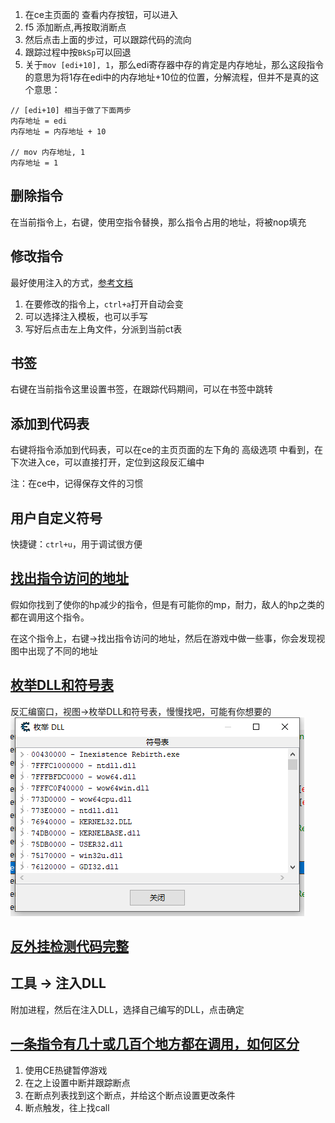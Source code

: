 1. 在ce主页面的 查看内存按钮，可以进入
2. f5 添加断点,再按取消断点
3. 然后点击上面的步过，可以跟踪代码的流向
4. 跟踪过程中按`BkSp`可以回退
5. 关于`mov [edi+10], 1`，那么edi寄存器中存的肯定是内存地址，那么这段指令的意思为将1存在edi中的内存地址+10位的位置，分解流程，但并不是真的这个意思：
```
// [edi+10] 相当于做了下面两步
内存地址 = edi
内存地址 = 内存地址 + 10

// mov 内存地址, 1
内存地址 = 1
```

## 删除指令

在当前指令上，右键，使用空指令替换，那么指令占用的地址，将被nop填充

## 修改指令

最好使用注入的方式，[参考文档](https://wiki.cheatengine.org/index.php?title=Template:TutorialsAA)

1. 在要修改的指令上，`ctrl+a`打开自动会变
2. 可以选择注入模板，也可以手写
3. 写好后点击左上角文件，分派到当前ct表

## 书签

右键在当前指令这里设置书签，在跟踪代码期间，可以在书签中跳转

## 添加到代码表
右键将指令添加到代码表，可以在ce的主页页面的左下角的 高级选项 中看到，在下次进入ce，可以直接打开，定位到这段反汇编中

注：在ce中，记得保存文件的习惯

## 用户自定义符号

快捷键：`ctrl+u`，用于调试很方便

## [找出指令访问的地址](https://www.youtube.com/watch?v=5fJFSOPGZyQ&list=PLNffuWEygffbbT9Vz-Y1NXQxv2m6mrmHr&index=44&t=0s)

假如你找到了使你的hp减少的指令，但是有可能你的mp，耐力，敌人的hp之类的都在调用这个指令。

在这个指令上，右键->找出指令访问的地址，然后在游戏中做一些事，你会发现视图中出现了不同的地址


## [枚举DLL和符号表](https://www.youtube.com/watch?v=U8_3lCp1nas&list=PLNffuWEygffbbT9Vz-Y1NXQxv2m6mrmHr&index=54&t=0s)

反汇编窗口，视图->枚举DLL和符号表，慢慢找吧，可能有你想要的
![](./images/2020-06-06-13-18-57.png)


## [反外挂检测代码完整](https://www.youtube.com/watch?v=42cIzOZPogQ&list=PLszEh0IDMrCmPK-0wpe-cyu08Kj7MGYyo&index=30&t=0s)


## 工具 -> 注入DLL

附加进程，然后在注入DLL，选择自己编写的DLL，点击确定

## [一条指令有几十或几百个地方都在调用，如何区分](https://www.youtube.com/watch?v=fEaf9DnqO2c&list=PLszEh0IDMrCmPK-0wpe-cyu08Kj7MGYyo&index=145&t=0s)

1. 使用CE热键暂停游戏
2. 在之上设置中断并跟踪断点
3. 在断点列表找到这个断点，并给这个断点设置更改条件
3. 断点触发，往上找call